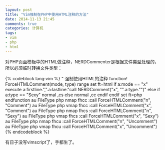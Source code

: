 ```yaml
---
layout: post
title: "Vim强制在PHP中使用HTML注释的方法"
date: 2014-11-13 21:45
comments: true
categories: 计算机
tags:
- vim
- php
- html
---
```


对PHP页面模板中的HTML做注释，NERDCommenter是根据文件类型处理的，所以必须临时转换文件类型：

{% codeblock lang:vim %}
" 强制使用HTML的注释
function! ForceHTMLComment(mode, type) range
    set ft=html
    if a:mode == "x"
        execute a:firstline.",".a:lastline."call NERDComment(\"x\", \"".a:type."\")"
    else
        if a:type == "Sexy"
            normal ,cs
        else
            normal ,cc
        endif
    endif
    set ft=php
endfunction
au FileType php nmap <buffer> <leader>fhcc :call ForceHTMLComment("n", "Comment")<CR>
au FileType php vmap <buffer> <leader>fhcc :call ForceHTMLComment("x", "Comment")<CR>
au FileType php nmap <buffer> <leader>fhcs :call ForceHTMLComment("n", "Sexy")<CR>
au FileType php vmap <buffer> <leader>fhcs :call ForceHTMLComment("x", "Sexy")<CR>
au FileType php nmap <buffer> <leader>fhcu :call ForceHTMLComment("n", "Uncomment")<CR>
au FileType php vmap <buffer> <leader>fhcu :call ForceHTMLComment("x", "Uncomment")<CR>
{% endcodeblock %}

有日子没写vimscript了，手都生了。
